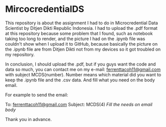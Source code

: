 # MircocredentialDS

This repository is about the assignment I had to do in Microcredential Data Scientist by Ditjen Dikti Republic Indonesia.
I had to upload the .pdf format at this repository because some problem that I found, such as notebook taking too long to render, and the picture I had on the .ipynb file was couldn't show when I upload it to GitHub, because basically the picture on the .ipynb file are from Ditjen Dikti not from my devices so it got troubled on my repository.

In conclusion, I should upload the .pdf, but if you guys want the code and data so much, you can contact me on my e-mail: ferrenttacoh11@gmail.com with subject MCDS(number). Number means which material did you want to keep the .ipynb file and the .csv data. And fill what you need on the body email.

For example to send the email:

To: ferrenttacoh11@gmail.com
Subject: MCDS(4)
*Fill the needs on email body*


Thank you in advance.
